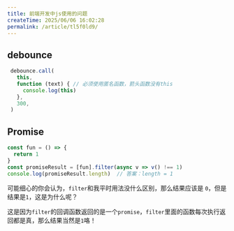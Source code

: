 ```yaml
---
title: 前端开发中js使用的问题
createTime: 2025/06/06 16:02:28
permalink: /article/tl5f0ld9/
---
```


 ## debounce
 ```js
  debounce.call(
    this,
    function (text) { // 必须使用匿名函数，箭头函数没有this
      console.log(this)
    },
    300,
  )
 ```

  ## Promise
  ```js
  const fun = () => {
    return 1
  }
  const promiseResult = [fun].filter(async v => v() !== 1)
  console.log(promiseResult.length)  // 答案：length = 1
  ```

  可能细心的你会认为，<code>filter</code>和我平时用法没什么区别，那么结果应该是 <code>0</code>，但是结果是<code>1</code>，这是为什么呢？

  这是因为<code>filter</code>的回调函数返回的是一个<code>promise</code>，<code>filter</code>里面的函数每次执行返回都是真，那么结果当然是<code>1</code>咯！
